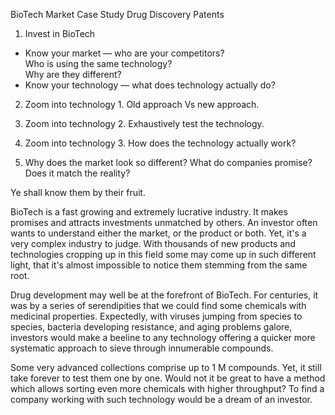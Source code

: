 BioTech Market Case Study
Drug Discovery Patents 

1. Invest in BioTech
* Know your market — who are your competitors?<br/>
    Who is using the same technology?<br/>
    Why are they different? 
* Know your technology — what does technology actually do?

2. Zoom into technology 1.
Old approach Vs new approach.

3. Zoom into technology 2.
Exhaustively test the technology.

4. Zoom into technology 3.
How does the technology actually work?

5. Why does the market look so different?
What do companies promise?
Does it match the reality?

Ye shall know them by their fruit.

BioTech is a fast growing and extremely lucrative industry. It makes promises  and attracts investments unmatched by others. An investor often wants to understand either the market, or the product or both. Yet, it's a very complex industry to judge. With thousands of new products and technologies cropping up in this field some may come up in such different light, that it's almost impossible to notice them stemming from the same root.

Drug development may well be at the forefront of BioTech. For centuries, it was by a series of serendipities that we could find some chemicals with medicinal properties. Expectedly, with viruses jumping from species to species, bacteria developing resistance, and aging problems galore, investors would make a beeline to any technology offering a quicker more systematic approach to sieve through innumerable compounds. 

Some very advanced collections comprise up to 1 M compounds. Yet, it still take forever to test them one by one. Would not it be great to have a method which allows sorting even more chemicals with higher throughput? To find a company working with such technology would be a dream of an investor.

